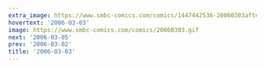 ```yaml
---
extra_image: https://www.smbc-comics.com/comics/1447442536-20060303after.png
hovertext: '2006-03-03'
image: https://www.smbc-comics.com/comics/20060303.gif
next: '2006-03-05'
prev: '2006-03-02'
title: '2006-03-03'
---
```

